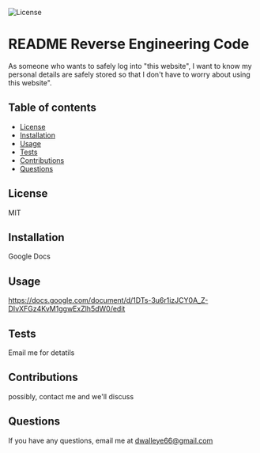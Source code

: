 
  ![License](https://img.sheilds.io/badge/license-MIT-purple)
  # README Reverse Engineering Code

  As someone who wants to safely log into "this website", I want to know my personal details are safely stored so that I don't have to worry about using this website".

  ## Table of contents

   * [License](#license)
   * [Installation](#install)
   * [Usage](#userinfo)
   * [Tests](#tests)
   * [Contributions](#contribute)
   * [Questions](#questions)
   
  ## License

  MIT

  ## Installation
  
  Google Docs

  ## Usage

  https://docs.google.com/document/d/1DTs-3u6r1izJCY0A_Z-DIvXFGz4KvM1ggwExZlh5dW0/edit

  ## Tests

  Email me for detatils

  ## Contributions

  possibly, contact me and we'll discuss

  ## Questions

  If you have any questions, email me at dwalleye66@gmail.com
